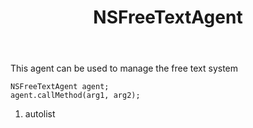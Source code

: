 ﻿---
uid: crmscript_ref_NSFreeTextAgent
title: NSFreeTextAgent
intellisense: Void.NSFreeTextAgent
keywords: NSFreeTextAgent
so.topic: reference
---

This agent can be used to manage the free text system

```crmscript
NSFreeTextAgent agent;
agent.callMethod(arg1, arg2);
```

1. autolist

